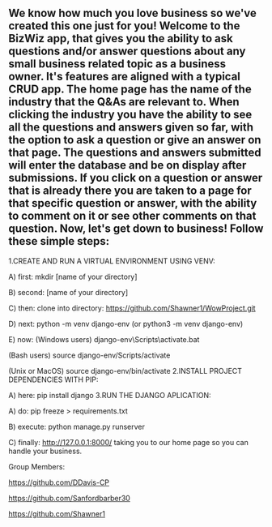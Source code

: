 We know how much you love business so we've created this one just for you! Welcome to the BizWiz app, that gives you the ability to ask questions and/or answer questions about any small business related topic as a business owner. It's features are aligned with a typical CRUD app. The home page has the name of the industry that the Q&As are relevant to. When clicking the industry you have the ability to see all the questions and answers given so far, with the option to ask a question or give an answer on that page. The questions and answers submitted will enter the database and be on display after submissions. If you click on a question or answer that is already there you are taken to a page for that specific question or answer, with the ability to comment on it or see other comments on that question. Now, let's get down to business! Follow these simple steps:
--------------------------------------------------
1.CREATE AND RUN A VIRTUAL ENVIRONMENT USING VENV:

A) first: mkdir [name of your directory]

B) second: [name of your directory]

C) then: clone into directory: https://github.com/Shawner1/WowProject.git

D) next: python -m venv django-env (or python3 -m venv django-env)

E) now: (Windows users) django-env\Scripts\activate.bat

(Bash users) source django-env/Scripts/activate

(Unix or MacOS) source django-env/bin/activate
2.INSTALL PROJECT DEPENDENCIES WITH PIP:

A) here: pip install django
3.RUN THE DJANGO APLICATION:

A) do: pip freeze > requirements.txt

B) execute: python manage.py runserver

C) finally: http://127.0.0.1:8000/ taking you to our home page so you can handle your business.

Group Members:

https://github.com/DDavis-CP

https://github.com/Sanfordbarber30

https://github.com/Shawner1




